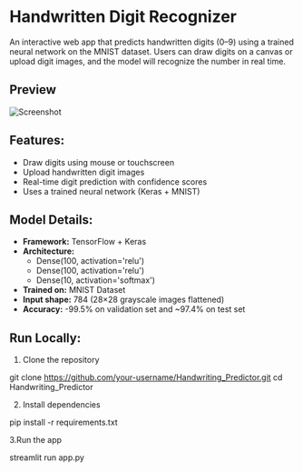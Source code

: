 # Handwritten Digit Recognizer

An interactive web app that predicts handwritten digits (0–9) using a trained neural network on the MNIST dataset. Users can draw digits on a canvas or upload digit images, and the model will recognize the number in real time.


## Preview
![Screenshot](image.png)


## Features:

- Draw digits using mouse or touchscreen  
- Upload handwritten digit images  
- Real-time digit prediction with confidence scores  
- Uses a trained neural network (Keras + MNIST)  


## Model Details:

- **Framework:** TensorFlow + Keras  
- **Architecture:**
  - Dense(100, activation='relu')
  - Dense(100, activation='relu')
  - Dense(10, activation='softmax')  
- **Trained on:** MNIST Dataset  
- **Input shape:** 784 (28×28 grayscale images flattened)  
- **Accuracy:** -99.5% on validation set and ~97.4% on test set


## Run Locally:

1. Clone the repository

git clone https://github.com/your-username/Handwriting_Predictor.git
cd Handwriting_Predictor

2. Install dependencies

pip install -r requirements.txt

3.Run the app

streamlit run app.py